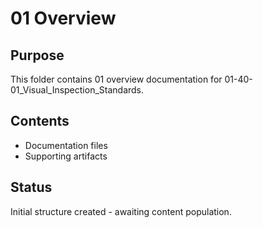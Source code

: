 # 01 Overview

## Purpose
This folder contains 01 overview documentation for 01-40-01_Visual_Inspection_Standards.

## Contents
- Documentation files
- Supporting artifacts

## Status
Initial structure created - awaiting content population.

